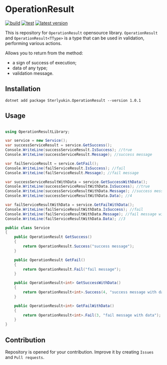 # OperationResult

[![build](https://github.com/sterlyukin/OperationResult/actions/workflows/build.yml/badge.svg)](https://github.com/sterlyukin/OperationResult/actions/workflows/build.yml)
[![test](https://github.com/sterlyukin/OperationResult/actions/workflows/test.yml/badge.svg)](https://github.com/sterlyukin/OperationResult/actions/workflows/test.yml)
[![latest version](https://img.shields.io/nuget/v/Sterlyukin.OperationResult)](https://www.nuget.org/packages/Sterlyukin.OperationResult)

This is repository for `OperationResult` opensource library.
`OperationResult` and `OperationResult<TType>` is a type that can be used in validation, performing various actions.

Allows you to return from the method:
- a sign of success of execution;
- data of any type;
- validation message.

## Installation

```
dotnet add package Sterlyukin.OperationResult --version 1.0.1
```

## Usage

```csharp

using OperationResultLibrary;

var service = new Service();
var successServiceResult = service.GetSuccess();
Console.WriteLine(successServiceResult.IsSuccess); //true
Console.WriteLine(successServiceResult.Message); //success message

var failServiceResult = service.GetFail();
Console.WriteLine(failServiceResult.IsSuccess); //fail
Console.WriteLine(failServiceResult.Message); //fail message

var successServiceResultWithData = service.GetSuccessWithData();
Console.WriteLine(successServiceResultWithData.IsSuccess); //true
Console.WriteLine(successServiceResultWithData.Message); //success message with data
Console.WriteLine(successServiceResultWithData.Data); //4

var failServiceResultWithData = service.GetFailWithData();
Console.WriteLine(failServiceResultWithData.IsSuccess); //fail
Console.WriteLine(failServiceResultWithData.Message); //fail message with data
Console.WriteLine(failServiceResultWithData.Data); //3

public class Service
{
    public OperationResult GetSuccess()
    {
        return OperationResult.Success("success message");
    }

    public OperationResult GetFail()
    {
        return OperationResult.Fail("fail message");
    }

    public OperationResult<int> GetSuccessWithData()
    {
        return OperationResult<int>.Success(4, "success message with data");
    }

    public OperationResult<int> GetFailWithData()
    {
        return OperationResult<int>.Fail(3, "fail message with data");
    }
}

```

## Contribution

Repository is opened for your contribution.
Improve it by creating `Issues` and `Pull requests`.
